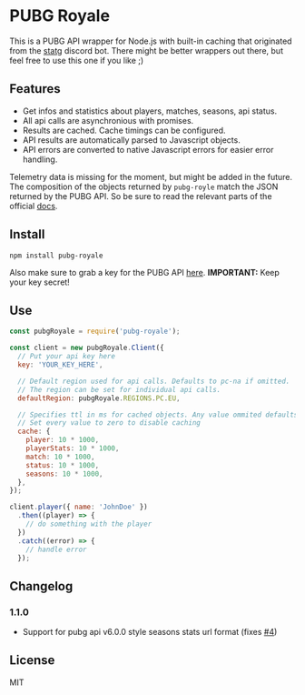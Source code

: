 # PUBG Royale
This is a PUBG API wrapper for Node.js with built-in caching that originated from the [statg](https://github.com/kuper-adrian/statg-bot) discord bot. There might be better wrappers out there, but feel free to use this one if you like ;)

## Features
* Get infos and statistics about players, matches, seasons, api status.
* All api calls are asynchronious with promises.
* Results are cached. Cache timings can be configured.
* API results are automatically parsed to Javascript objects.
* API errors are converted to native Javascript errors for easier error handling.

Telemetry data is missing for the moment, but might be added in the future. The composition of the objects returned by `pubg-royle` match the JSON returned by the PUBG API. So be sure to read the relevant parts of the official [docs](https://documentation.playbattlegrounds.com/en/introduction.html).

## Install
```
npm install pubg-royale
```
Also make sure to grab a key for the PUBG API [here](https://developer.playbattlegrounds.com/). 
**IMPORTANT:** Keep your key secret!

## Use
```javascript
const pubgRoyale = require('pubg-royale');

const client = new pubgRoyale.Client({
  // Put your api key here
  key: 'YOUR_KEY_HERE',

  // Default region used for api calls. Defaults to pc-na if omitted.
  // The region can be set for individual api calls.
  defaultRegion: pubgRoyale.REGIONS.PC.EU,

  // Specifies ttl in ms for cached objects. Any value ommited defaults to 60 seconds.
  // Set every value to zero to disable caching
  cache: { 
    player: 10 * 1000,
    playerStats: 10 * 1000,
    match: 10 * 1000,
    status: 10 * 1000,
    seasons: 10 * 1000,
  },
});

client.player({ name: 'JohnDoe' })
  .then((player) => {
    // do something with the player
  })
  .catch((error) => {
    // handle error
  });
```

## Changelog

### 1.1.0
* Support for pubg api v6.0.0 style seasons stats url format (fixes [#4][i4])

[i4]: https://github.com/kuper-adrian/pubg-royale/issues/4

## License
MIT
